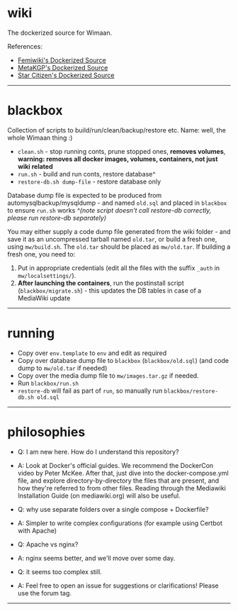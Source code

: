 # wiki

The dockerized source for Wimaan.

References:
- [Femiwiki's Dockerized Source](https://github.com/femiwiki/docker-mediawiki)
- [MetaKGP's Dockerized Source](https://github.com/metakgp/metakgp-wiki)
- [Star Citizen's Dockerized Source](https://github.com/StarCitizenWiki/WikiDocker)

---
# blackbox
Collection of scripts to build/run/clean/backup/restore etc. Name: well, the whole Wimaan thing :) <br>
- `clean.sh` - stop running conts, prune stopped ones, **removes volumes**, **warning: removes all docker images, volumes, containers, not just wiki related**
- `run.sh` -  build and run conts, restore database^
- `restore-db.sh dump-file` - restore database only

Database dump file is expected to be produced from automysqlbackup/mysqldump - and named `old.sql` and placed in `blackbox` to ensure `run.sh` works *^(note script doesn't call restore-db correctly, please run restore-db separately)* <br>

You may either supply a code dump file generated from the wiki folder - and save it as an uncompressed tarball named `old.tar`, or build a fresh one, using `mw/build.sh`. The `old.tar` should be placed as `mw/old.tar`.
If building a fresh one, you need to:
1. Put in appropriate credentials (edit all the files with the suffix `_auth` in `mw/localsettings/`).
2. **After launching the containers**, run the postinstall script (`blackbox/migrate.sh`) - this updates the DB tables in case of a MediaWiki update
---
# running
- Copy over `env.template` to `env` and edit as required
- Copy over database dump file to `blackbox` (`blackbox/old.sql`) (and code dump to `mw/old.tar` if needed)
- Copy over the media dump file to `mw/images.tar.gz` if needed.
- Run `blackbox/run.sh`
- `restore-db` will fail as part of `run`, so manually run `blackbox/restore-db.sh old.sql`
---
# philosophies
* Q: I am new here. How do I understand this repository?
* A: Look at Docker's official guides. We recommend the DockerCon video by Peter McKee. After that, just dive into the docker-compose.yml file, and explore directory-by-directory the files that are present, and how they're referred to from other files. Reading through the Mediawiki Installation Guide (on mediawiki.org) will also be useful.

* Q: why use separate folders over a single compose + Dockerfile?
* A: Simpler to write complex configurations (for example using Certbot with Apache)

* Q: Apache vs nginx?
* A: nginx seems better, and we'll move over some day.

* Q: it seems too complex still.
* A: Feel free to open an issue for suggestions or clarifications! Please use the forum tag.
---